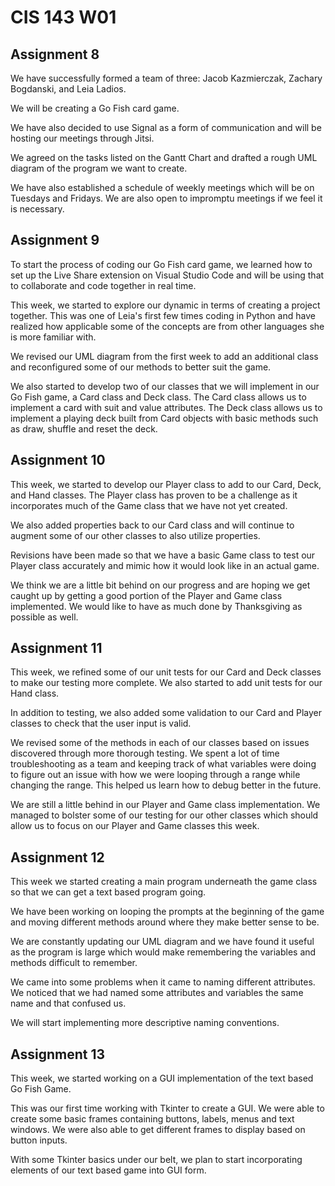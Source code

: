 # CIS 143 W01

## Assignment 8
We have successfully formed a team of three: Jacob Kazmierczak, Zachary Bogdanski, and Leia Ladios. 

We will be creating a Go Fish card game. 

We have also decided to use Signal as a form of communication and will be hosting our meetings through Jitsi. 

We agreed on the tasks listed on the Gantt Chart and drafted a rough UML diagram of the program we want to create. 

We have also established a schedule of weekly meetings which will be on Tuesdays and Fridays. We are also open to impromptu meetings if we feel it is necessary.

## Assignment 9
To start the process of coding our Go Fish card game, we learned how to set up the Live Share extension on Visual Studio Code and will be using that 
to collaborate and code together in real time. 

This week, we started to explore our dynamic in terms of creating a project together. This was one of Leia's first few times coding in Python and have realized how applicable some of the concepts are from other languages she is more familiar with.

We revised our UML diagram from the first week to add an additional class and reconfigured some of our methods to better suit the game.

We also started to develop two of our classes that we will implement in our Go Fish game, a Card class and Deck class. The Card class allows us to implement a card with suit and value attributes. The Deck class allows us to implement a playing deck built from Card objects with basic methods such as draw, shuffle and reset the deck.

## Assignment 10
This week, we started to develop our Player class to add to our Card, Deck, and Hand classes. The Player class has proven to be a challenge as it incorporates much of the Game class that we have not yet created. 

We also added properties back to our Card class and will continue to augment some of our other classes to also utilize properties.

Revisions have been made so that we have a basic Game class to test our Player class accurately and mimic how it would look like in an actual game. 

We think we are a little bit behind on our progress and are hoping we get caught up by getting a good portion of the Player and Game class implemented. We would like to have as much done by Thanksgiving as possible as well. 

## Assignment 11
This week, we refined some of our unit tests for our Card and Deck classes to make our testing more complete. We also started to add unit tests for our Hand class. 

In addition to testing, we also added some validation to our Card and Player classes to check that the user input is valid.

We revised some of the methods in each of our classes based on issues discovered through more thorough testing. We spent a lot of time troubleshooting as a team and keeping track of what variables were doing to figure out an issue with how we were looping through a range while changing the range. This helped us learn how to debug better in the future.

We are still a little behind in our Player and Game class implementation. We managed to bolster some of our testing for our other classes which should allow us to focus on our Player and Game classes this week.

## Assignment 12
This week we started creating a main program underneath the game class so that we can get a text based program going. 

We have been working on looping the prompts at the beginning of the game and moving different methods around where they make better sense to be. 

We are constantly updating our UML diagram and we have found it useful as the program is large which would make remembering the variables and methods difficult to remember. 

We came into some problems when it came to naming different attributes. We noticed that we had named some attributes and variables the same name and that confused us.

We will start implementing more descriptive naming conventions.

## Assignment 13
This week, we started working on a GUI implementation of the text based Go Fish Game. 

This was our first time working with Tkinter to create a GUI. We were able to create some basic frames containing buttons, labels, menus and text windows. We were also able to get different frames to display based on button inputs.

With some Tkinter basics under our belt, we plan to start incorporating elements of our text based game into GUI form.

